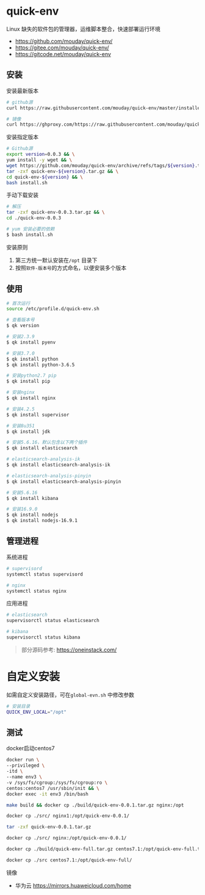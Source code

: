 # quick-env

Linux 缺失的软件包的管理器，运维脚本整合，快速部署运行环境

- https://github.com/mouday/quick-env/
- https://gitee.com/mouday/quick-env/
- https://gitcode.net/mouday/quick-env

## 安装

安装最新版本

```bash
# github源
curl https://raw.githubusercontent.com/mouday/quick-env/master/installer.sh | bash

# 镜像
curl https://ghproxy.com/https://raw.githubusercontent.com/mouday/quick-env/master/installer.sh | bash
```

安装指定版本

```bash
# Github源
export version=0.0.3 && \
yum install -y wget && \
wget https://github.com/mouday/quick-env/archive/refs/tags/${version}.tar.gz -O quick-env-${version}.tar.gz && \
tar -zxf quick-env-${version}.tar.gz && \
cd quick-env-${version} && \
bash install.sh
```

手动下载安装

```bash
# 解压
tar -zxf quick-env-0.0.3.tar.gz && \
cd ./quick-env-0.0.3

# yum 安装必要的依赖
$ bash install.sh
```

安装原则

1. 第三方统一默认安装在`/opt` 目录下
2. 按照`软件-版本号`的方式命名，以便安装多个版本

## 使用

```bash
# 首次运行
source /etc/profile.d/quick-env.sh

# 查看版本号
$ qk version

# 安装2.3.9
$ qk install pyenv

# 安装3.7.0
$ qk install python
$ qk install python-3.6.5

# 安装python2.7 pip
$ qk install pip

# 安装nginx
$ qk install nginx

# 安装4.2.5
$ qk install supervisor

# 安装8u351
$ qk install jdk

# 安装5.6.16，默认包含以下两个插件
$ qk install elasticsearch

# elasticsearch-analysis-ik
$ qk install elasticsearch-analysis-ik

# elasticsearch-analysis-pinyin
$ qk install elasticsearch-analysis-pinyin

# 安装5.6.16
$ qk install kibana

# 安装16.9.0
$ qk install nodejs
$ qk install nodejs-16.9.1
```

## 管理进程

系统进程

```bash
# supervisord
systemctl status supervisord

# nginx
systemctl status nginx
```

应用进程

```bash
# elasticsearch
supervisorctl status elasticsearch

# kibana
supervisorctl status kibana
```

> 部分源码参考: https://oneinstack.com/

# 自定义安装

如需自定义安装路径，可在`global-evn.sh` 中修改参数

```bash
# 安装目录
QUICK_ENV_LOCAL="/opt"
```

## 测试

docker启动centos7

```bash
docker run \
--privileged \
-itd \
--name env3 \
-v /sys/fs/cgroup:/sys/fs/cgroup:ro \
centos:centos7 /usr/sbin/init && \
docker exec -it env3 /bin/bash

make build && docker cp ./build/quick-env-0.0.1.tar.gz nginx:/opt

docker cp ./src/ nginx1:/opt/quick-env-0.0.1/

tar -zxf quick-env-0.0.1.tar.gz

docker cp ./src/ nginx:/opt/quick-env-0.0.1/

docker cp ./build/quick-env-full.tar.gz centos7.1:/opt/quick-env-full.tar.gz

docker cp ./src centos7.1:/opt/quick-env-full/

```

镜像

- 华为云 https://mirrors.huaweicloud.com/home
